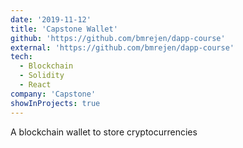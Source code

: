 ```yaml
---
date: '2019-11-12'
title: 'Capstone Wallet'
github: 'https://github.com/bmrejen/dapp-course'
external: 'https://github.com/bmrejen/dapp-course'
tech:
  - Blockchain
  - Solidity
  - React
company: 'Capstone'
showInProjects: true
---
```


A blockchain wallet to store cryptocurrencies
